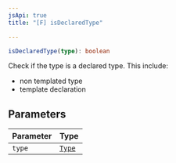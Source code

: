 ```yaml
---
jsApi: true
title: "[F] isDeclaredType"

---
```

```ts
isDeclaredType(type): boolean
```

Check if the type is a declared type. This include:
- non templated type
- template declaration

## Parameters

| Parameter | Type |
| :------ | :------ |
| `type` | [`Type`](../type-aliases/Type.md) |
